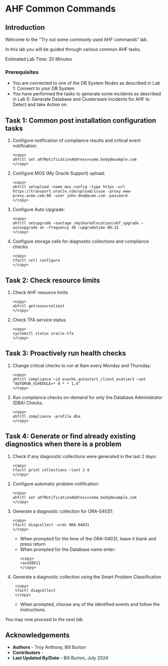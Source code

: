 # AHF Common Commands 

## Introduction
Welcome to the "Try out some commonly used AHF commands" lab.

In this lab you will be guided through various common AHF tasks.

Estimated Lab Time: 20 Minutes

### Prerequisites
- You are connected to one of the DB System Nodes as described in Lab 1: Connect to your DB System
- You have performed the tasks to generate some incidents as described in Lab 5: Generate Database and Clusterware Incidents for AHF to Detect and take Action on


## Task 1: Common post installation configuration tasks

1. Configure notification of compliance results and critical event notification:
    ```
    <copy>
    ahfctl set ahfNotificationAddress=some.body@example.com
    </copy>
    ```

2. Configure MOS (My Oracle Support) upload:
    ```
    <copy>
    ahfctl setupload –name mos_config –type https –url https://transport.oracle.com/upload/issue -proxy www-proxy.acme.com:80 -user john.doe@acme.com -password
    </copy>
    ```

3. Configure Auto Upgrade:
    ```
    <copy>
    ahfctl setupgrade –swstage /mysharedlocation/ahf_upgrade –autoupgrade on –frequency 30 –upgradetime 00:15
    </copy>
    ```

4. Configure storage cells for diagnostic collections and compliance checks
    ```
    <copy>
    tfactl cell configure
    </copy>
    ```

## Task 2: Check resource limits

1. Check AHF resource limits
    ```
    <copy>
    ahfctl getresourcelimit
    </copy>
    ```

2. Check TFA service status
    ```
    <copy>
    systemctl status oracle-tfa
    </copy>
    ```

## Task 3: Proactively run health checks

1. Change critical checks to run at 8am every Monday and Thursday:
    ```
    <copy>
    ahfctl compliance –id exachk.autostart_client_exatier1 –set “AUTORUN_SCHEDULE=* 8 * * 1,4”
    </copy>
    ```

2. Run compliance checks on-demand for only the Database Administrator (DBA) Checks.
    ```
    <copy>
    ahfctl compliance -profile dba
    </copy>
    ```

## Task 4: Generate or find already existing diagnostics when there is a problem

1. Check if any diagnostic collections were generated in the last 2 days:
    ```
    <copy>
    tfactl print collections –last 2 d
    </copy>
    ```

2. Configure automatic problem notification:
    ```
    <copy>
    ahfctl set ahfNotificationAddress=some.body@example.com
    </copy>
    ```

3. Generate a diagnostic collection for ORA-04031:
    ```
    <copy>
    tfactl diagcollect –srdc ORA-04031
    </copy>
    ```
    - When prompted for the time of the ORA-04031, leave it blank and press return
    - When prompted for the Database name enter:
        ```
        <copy>
        racUXBVI1
        </copy>
        ```

4. Generate a diagnostic collection using the Smart Problem Classification
   ```
    <copy>
    tfactl diagcollect
    </copy>
    ```
    - When prompted, choose any of the identified events and follow the instructions.


You may now *proceed to the next lab*.  

## Acknowledgements
* **Authors** - Troy Anthony, Bill Burton
* **Contributors** - 
* **Last Updated By/Date** - Bill Burton, July  2024
